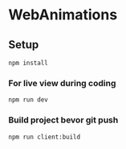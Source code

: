 # WebAnimations

## Setup

```
npm install

```

### For live view during coding

```
npm run dev
```

### Build project bevor git push

```
npm run client:build
```
